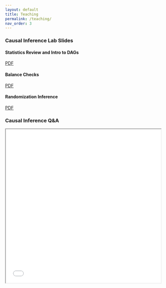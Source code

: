 ```yaml
---
layout: default
title: Teaching
permalink: /teaching/
nav_order: 3
---
```


### Causal Inference Lab Slides

#### Statistics Review and Intro to DAGs
<a href="https://github.com/aychen5/ta_poli-666/blob/master/lab_1/lecture2_conference1.pdf" download = "lab1"> PDF </a>

#### Balance Checks
<a href="https://github.com/aychen5/ta_poli-666/blob/master/lab_2/lab2_slides_balancechecks.pdf" download = "lab2"> PDF </a>

#### Randomization Inference
<a href="https://github.com/aychen5/ta_poli-666/blob/master/lab_3/lab3_slides.pdf" download = "lab3"> PDF </a>

### Causal Inference Q&A

 <iframe src="/documents/notes_for_students.pdf" width="100%" height="500px">
    </iframe>
